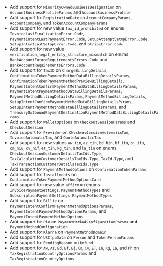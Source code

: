 * Add support for `MinorityOwnedBusinessDesignation` on `AccountBusinessProfileParams` and `AccountBusinessProfile`
* Add support for `RegistrationDate` on `AccountCompanyParams`, `AccountCompany`, and `TokenAccountCompanyParams`
* Add support for new value `tax_id_prohibited` on enums `InvoiceLastFinalizationError.Code`, `PaymentIntentLastPaymentError.Code`, `SetupAttemptSetupError.Code`, `SetupIntentLastSetupError.Code`, and `StripeError.Code`
* Add support for new value `verification_legal_entity_structure_mismatch` on enums `BankAccountFutureRequirementsErrors.Code` and `BankAccountRequirementsErrors.Code`
* Add support for `TaxID` on `ChargeBillingDetails`, `ConfirmationTokenPaymentMethodDataBillingDetailsParams`, `ConfirmationTokenPaymentMethodPreviewBillingDetails`, `PaymentIntentConfirmPaymentMethodDataBillingDetailsParams`, `PaymentIntentPaymentMethodDataBillingDetailsParams`, `PaymentMethodBillingDetailsParams`, `PaymentMethodBillingDetails`, `SetupIntentConfirmPaymentMethodDataBillingDetailsParams`, `SetupIntentPaymentMethodDataBillingDetailsParams`, and `TreasuryOutboundPaymentDestinationPaymentMethodDataBillingDetailsParams`
* Add support for `WalletOptions` on `CheckoutSessionParams` and `CheckoutSession`
* Add support for `Provider` on `CheckoutSessionAutomaticTax`, `InvoiceAutomaticTax`, and `QuoteAutomaticTax`
* Add support for new values `aw_tin`, `az_tin`, `bd_bin`, `bf_ifu`, `bj_ifu`, `cm_niu`, `cv_nif`, `et_tin`, `kg_tin`, and `la_tin` on enums `CheckoutSessionCustomerDetailsTaxIds.Type`, `TaxCalculationCustomerDetailsTaxIds.Type`, `TaxId.Type`, and `TaxTransactionCustomerDetailsTaxIds.Type`
* Add support for `PaymentMethodOptions` on `ConfirmationTokenParams`
* Add support for `Installments` on `ConfirmationTokenPaymentMethodOptionsCard`
* Add support for new value `affirm` on enums `InvoicePaymentSettings.PaymentMethodTypes` and `SubscriptionPaymentSettings.PaymentMethodTypes`
* Add support for `Billie` on `PaymentIntentConfirmPaymentMethodOptionsParams`, `PaymentIntentPaymentMethodOptionsParams`, and `PaymentIntentPaymentMethodOptions`
* Add support for `Pix` on `PaymentMethodConfigurationParams` and `PaymentMethodConfiguration`
* Add support for `Klarna` on `PaymentMethodDomain`
* Add support for `USCfpbData` on `Person` and `TokenPersonParams`
* Add support for `PendingReason` on `Refund`
* Add support for `Aw`, `Az`, `Bd`, `Bf`, `Bj`, `Cm`, `Cv`, `ET`, `In`, `Kg`, `La`, and `Ph` on `TaxRegistrationCountryOptionsParams` and `TaxRegistrationCountryOptions`
